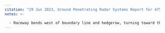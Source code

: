 ```yaml
---
citation: "29 Jun 2023, Ground Penetrating Radar Systems Report for 475 Brooktondale Road, p7."
notes: >-

  - Raceway bends west of boundary line and hedgerow, turning toward the road in  front of the small magnolia tree. Scanning equipment is visible.
---
```



